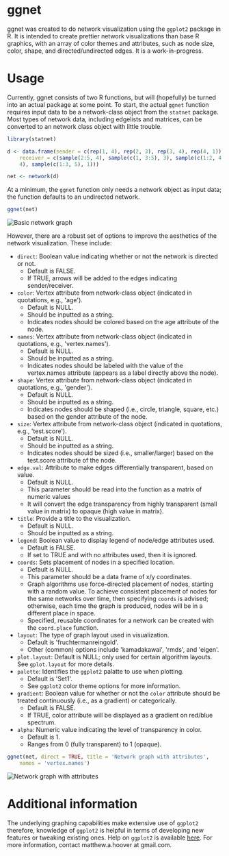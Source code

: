 # ggnet
ggnet was created to do network visualization using the `ggplot2` package in R. It is intended to create prettier network visualizations than base R graphics, with an array of color themes and attributes, such as node size, color, shape, and directed/undirected edges. It is a work-in-progress. 

# Usage
Currently, ggnet consists of two R functions, but will (hopefully) be turned into an actual package at some point. To start, the actual `ggnet` function requires input data to be a network-class object from the `statnet` package. Most types of network data, including edgelists and matrices, can be converted to an network class object with little trouble.

```r
library(statnet)

d <- data.frame(sender = c(rep(1, 4), rep(2, 3), rep(3, 4), rep(4, 1)), 
    receiver = c(sample(2:5, 4), sample(c(1, 3:5), 3), sample(c(1:2, 4:5), 
    4), sample(c(1:3, 5), 1)))

net <- network(d)
```

At a minimum, the `ggnet` function only needs a network object as input data; the function defaults to an undirected network.

```r
ggnet(net)
```

![Basic network graph](https://github.com/mhoover/ggnet/blob/master/images/basic_graph.jpg 'Basic network graph')

However, there are a robust set of options to improve the aesthetics of the network visualization. These include:
* `direct`: Boolean value indicating whether or not the network is directed or not.
  * Default is FALSE.
  * If TRUE, arrows will be added to the edges indicating sender/receiver.
* `color`: Vertex attribute from network-class object (indicated in quotations, e.g., 'age'). 
  * Default is NULL. 
  * Should be inputted as a string. 
  * Indicates nodes should be colored based on the age attribute of the node.
* `names`: Vertex attribute from network-class object (indicated in quotations, e.g., 'vertex.names'). 
  * Default is NULL. 
  * Should be inputted as a string. 
  * Indicates nodes should be labeled with the value of the vertex.names attribute (appears as a label directly above the node).
* `shape`: Vertex attribute from network-class object (indicated in quotations, e.g., 'gender'). 
  * Default is NULL. 
  * Should be inputted as a string. 
  * Indicates nodes should be shaped (i.e., circle, triangle, square, etc.) based on the gender attribute of the node.
* `size`: Vertex attribute from network-class object (indicated in quotations, e.g., 'test.score'). 
  * Default is NULL. 
  * Should be inputted as a string.
  * Indicates nodes should be sized (i.e., smaller/larger) based on the test.score attribute of the node.
* `edge.val`: Attribute to make edges differentially transparent, based on value. 
  * Default is NULL. 
  * This parameter should be read into the function as a matrix of numeric values 
  * It will convert the edge transparency from highly transparent (small value in matrix) to opaque (high value in matrix).
* `title`: Provide a title to the visualization. 
  * Default is NULL. 
  * Should be inputted as a string.
* `legend`: Boolean value to display legend of node/edge attributes used.
  * Default is FALSE.
  * If set to TRUE and with no attributes used, then it is ignored.
* `coords`: Sets placement of nodes in a specified location.
  * Default is NULL.
  * This parameter should be a data frame of x/y coordinates.
  * Graph algorithms use force-directed placement of nodes, starting with a random value. To achieve consistent placement of nodes for the same networks over time, then specifying `coords` is advised; otherwise, each time the graph is produced, nodes will be in a different place in space.
  * Specified, reusable coordinates for a network can be created with the `coord.place` function.
* `layout`: The type of graph layout used in visualization.
  * Default is 'fruchtermanreingold'.
  * Other (common) options include 'kamadakawai', 'rmds', and 'eigen'.
* `plot.layout`: Default is NULL; only used for certain algorithm layouts. See `gplot.layout` for more details.
* `palette`: Identifies the `ggplot2` palatte to use when plotting.
  * Default is 'Set1'.
  * See `ggplot2` color theme options for more information.
* `gradient`: Boolean value for whether or not the `color` attribute should be treated continuously (i.e., as a gradient) or categorically.
  * Default is FALSE.
  * If TRUE, color attribute will be displayed as a gradient on red/blue spectrum.
* `alpha`: Numeric value indicating the level of transparency in color.
  * Default is 1.
  * Ranges from 0 (fully transparent) to 1 (opaque).

```r
ggnet(net, direct = TRUE, title = 'Network graph with attributes', 
    names = 'vertex.names')
```

![Network graph with attributes](https://github.com/mhoover/ggnet/blob/master/images/attribute_graph.jpg 'Network graph with attributes')

# Additional information
The underlying graphing capabilities make extensive use of `ggplot2` therefore, knowledge of `ggplot2` is helpful in terms of developing new features or tweaking existing ones. Help on `ggplot2` is available [here](http://docs.ggplot2.org/current). For more information, contact matthew.a.hoover at gmail.com.